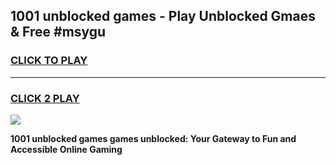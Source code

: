 
## 1001 unblocked games - Play Unblocked Gmaes & Free #msygu
<h3>
<a href="https://premium.freeplayer.one?title=1001_unblocked_games&ref=01M">CLICK TO PLAY</a></h3>
<hr>

<h3>
<a href="https://premium.freeplayer.one?title=1001_unblocked_games&ref=01M">CLICK 2 PLAY</a>
  
</h3>

<a href="https://premium.freeplayer.one?title=1001_unblocked_games&ref=01M"><img src="https://clearcache.store/games.png"></a>


**1001 unblocked games games unblocked: Your Gateway to Fun and Accessible Online Gaming**
